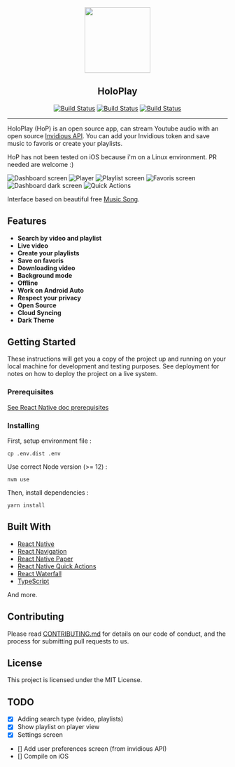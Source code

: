 <div style="text-align: center;">
    <img src="./docs/logo.png" width="150" />
    <h2>HoloPlay</h2>
    <a href="https://travis-ci.org/stephane-r/HoloPlay"><img src="https://img.shields.io/github/v/tag/stephane-r/HoloPlay" alt="Build Status"></a>
    <a href="https://github.com/stephane-r/HoloPlay/tags"><img src="https://travis-ci.org/google/clasp.svg?branch=master" alt="Build Status"></a>
    <a href="https://github.com/stephane-r/HoloPlay/pulls"><img src="https://img.shields.io/badge/PRs-welcome-brightgreen.svg" alt="Build Status"></a>
</div>

<hr>

HoloPlay (HoP) is an open source app, can stream Youtube audio with an open source [Invidious API](https://github.com/omarroth/invidious). You can add your Invidious token and save music to favoris or create your playlists.

HoP has not been tested on iOS because i'm on a Linux environment. PR needed are welcome :)

![Dashboard screen](./docs/dashboard.jpg)
![Player](./docs/player.jpg)
![Playlist screen](./docs/playlists.jpg)
![Favoris screen](./docs/favoris.jpg)
![Dashboard dark screen](./docs/dashboard-dark.jpg)
![Quick Actions](./docs/quick-actions.jpg)

Interface based on beautiful free [Music Song](https://www.uplabs.com/posts/music-song).

## Features

- **Search by video and playlist**
- **Live video**
- **Create your playlists**
- **Save on favoris**
- **Downloading video**
- **Background mode**
- **Offline**
- **Work on Android Auto**
- **Respect your privacy**
- **Open Source**
- **Cloud Syncing**
- **Dark Theme**

## Getting Started

These instructions will get you a copy of the project up and running on your local machine for development and testing purposes. See deployment for notes on how to deploy the project on a live system.

### Prerequisites

[See React Native doc prerequisites](https://reactnative.dev/docs/getting-started#prerequisites)

### Installing

First, setup environment file :

`cp .env.dist .env`

Use correct Node version (>= 12) :

`nvm use`

Then, install dependencies :

`yarn install`

## Built With

- [React Native](https://facebook.github.io/react-native/)
- [React Navigation](https://reactnavigation.org/)
- [React Native Paper](https://github.com/callstack/react-native-paper)
- [React Native Quick Actions](https://github.com/jordanbyron/react-native-quick-actions)
- [React Waterfall](https://github.com/didierfranc/react-waterfall)
- [TypeScript](https://www.typescriptlang.org/)

And more.

## Contributing

Please read [CONTRIBUTING.md]() for details on our code of conduct, and the process for submitting pull requests to us.

## License

This project is licensed under the MIT License.

## TODO

- [x] Adding search type (video, playlists)
- [x] Show playlist on player view
- [x] Settings screen
- [] Add user preferences screen (from invidious API)
- [] Compile on iOS
